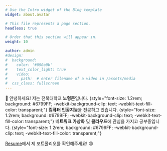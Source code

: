 ```yaml
---
# Use the Intro widget of the Blog template
widget: about.avatar

# This file represents a page section.
headless: true

# Order that this section will appear in.
weight: 10

author: admin
#design:
#  background:
#    color: '#090a0b'
#    text_color_light: true
#    video:
#      path:  # enter filename of a video in /assets/media
#  css_class: fullscreen
---
```


👋 안녕하세요! 저는 전북대학교 **노형준**입니다.
{style="font-size: 1.2rem; background: #6799FF; -webkit-background-clip: text; -webkit-text-fill-color: transparent;"}
**컴퓨터 인공지능**을 전공하고 있습니다.
{style="font-size: 1.2rem; background: #6799FF; -webkit-background-clip: text; -webkit-text-fill-color: transparent;"}
**네트워크 가상화** 및 **클라우드**에 관심을 가지고 공부중입니다.
{style="font-size: 1.2rem; background: #6799FF; -webkit-background-clip: text; -webkit-text-fill-color: transparent;"}

  [Resume](/about/)에서 제 포트폴리오를 확인해주세요! 😍

